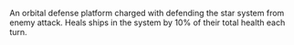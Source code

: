An orbital defense platform charged with defending the star system from enemy attack. Heals ships in the system by 10% of their total health each turn.